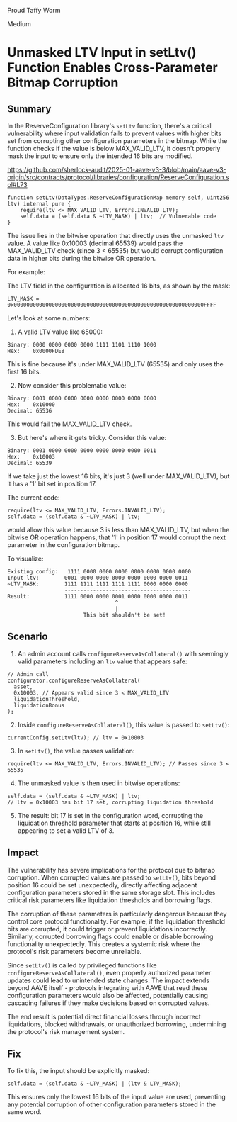 Proud Taffy Worm

Medium

# Unmasked LTV Input in setLtv() Function Enables Cross-Parameter Bitmap Corruption

## Summary
In the ReserveConfiguration library's `setLtv` function, there's a critical vulnerability where input validation fails to prevent values with higher bits set from corrupting other configuration parameters in the bitmap. While the function checks if the value is below MAX_VALID_LTV, it doesn't properly mask the input to ensure only the intended 16 bits are modified.

https://github.com/sherlock-audit/2025-01-aave-v3-3/blob/main/aave-v3-origin/src/contracts/protocol/libraries/configuration/ReserveConfiguration.sol#L73

```solidity
function setLtv(DataTypes.ReserveConfigurationMap memory self, uint256 ltv) internal pure {
    require(ltv <= MAX_VALID_LTV, Errors.INVALID_LTV);
    self.data = (self.data & ~LTV_MASK) | ltv;  // Vulnerable code
}
```

The issue lies in the bitwise operation that directly uses the unmasked `ltv` value. A value like 0x10003 (decimal 65539) would pass the MAX_VALID_LTV check (since 3 < 65535) but would corrupt configuration data in higher bits during the bitwise OR operation.

For example:

The LTV field in the configuration is allocated 16 bits, as shown by the mask:
```solidity
LTV_MASK = 0x000000000000000000000000000000000000000000000000000000000000FFFF
```

Let's look at some numbers:

1. A valid LTV value like 65000:
```solidity
Binary: 0000 0000 0000 0000 1111 1101 1110 1000
Hex:    0x0000FDE8
```
This is fine because it's under MAX_VALID_LTV (65535) and only uses the first 16 bits.

2. Now consider this problematic value:
```solidity
Binary: 0001 0000 0000 0000 0000 0000 0000 0000 
Hex:    0x10000
Decimal: 65536
```
This would fail the MAX_VALID_LTV check.

3. But here's where it gets tricky. Consider this value:
```solidity
Binary: 0001 0000 0000 0000 0000 0000 0000 0011
Hex:    0x10003
Decimal: 65539
```
If we take just the lowest 16 bits, it's just 3 (well under MAX_VALID_LTV), but it has a '1' bit set in position 17.

The current code:
```solidity
require(ltv <= MAX_VALID_LTV, Errors.INVALID_LTV);
self.data = (self.data & ~LTV_MASK) | ltv;
```

would allow this value because 3 is less than MAX_VALID_LTV, but when the bitwise OR operation happens, that '1' in position 17 would corrupt the next parameter in the configuration bitmap.

To visualize:
```solidity
Existing config:   1111 0000 0000 0000 0000 0000 0000 0000
Input ltv:        0001 0000 0000 0000 0000 0000 0000 0011
~LTV_MASK:        1111 1111 1111 1111 1111 0000 0000 0000
                  ----------------------------------------
Result:           1111 0000 0000 0001 0000 0000 0000 0011
                                  ^
                                  |
                        This bit shouldn't be set!
```

## Scenario

1. An admin account calls `configureReserveAsCollateral()` with seemingly valid parameters including an `ltv` value that appears safe:

```solidity
// Admin call 
configurator.configureReserveAsCollateral(
  asset,
  0x10003, // Appears valid since 3 < MAX_VALID_LTV
  liquidationThreshold,
  liquidationBonus
);
```

2. Inside `configureReserveAsCollateral()`, this value is passed to `setLtv()`:
```solidity
currentConfig.setLtv(ltv); // ltv = 0x10003
```

3. In `setLtv()`, the value passes validation:
```solidity 
require(ltv <= MAX_VALID_LTV, Errors.INVALID_LTV); // Passes since 3 < 65535
```

4. The unmasked value is then used in bitwise operations:
```solidity
self.data = (self.data & ~LTV_MASK) | ltv; 
// ltv = 0x10003 has bit 17 set, corrupting liquidation threshold
```

5. The result: bit 17 is set in the configuration word, corrupting the liquidation threshold parameter that starts at position 16, while still appearing to set a valid LTV of 3.

## Impact

The vulnerability has severe implications for the protocol due to bitmap corruption. When corrupted values are passed to `setLtv()`, bits beyond position 16 could be set unexpectedly, directly affecting adjacent configuration parameters stored in the same storage slot. This includes critical risk parameters like liquidation thresholds and borrowing flags.

The corruption of these parameters is particularly dangerous because they control core protocol functionality. For example, if the liquidation threshold bits are corrupted, it could trigger or prevent liquidations incorrectly. Similarly, corrupted borrowing flags could enable or disable borrowing functionality unexpectedly. This creates a systemic risk where the protocol's risk parameters become unreliable.

Since `setLtv()` is called by privileged functions like `configureReserveAsCollateral()`, even properly authorized parameter updates could lead to unintended state changes. The impact extends beyond AAVE itself - protocols integrating with AAVE that read these configuration parameters would also be affected, potentially causing cascading failures if they make decisions based on corrupted values.

The end result is potential direct financial losses through incorrect liquidations, blocked withdrawals, or unauthorized borrowing, undermining the protocol's risk management system.

## Fix
To fix this, the input should be explicitly masked:
```solidity
self.data = (self.data & ~LTV_MASK) | (ltv & LTV_MASK);
```

This ensures only the lowest 16 bits of the input value are used, preventing any potential corruption of other configuration parameters stored in the same word.